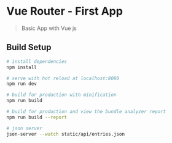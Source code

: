 # Vue Router - First App

> Basic App with Vue js

## Build Setup

```bash
# install dependencies
npm install

# serve with hot reload at localhost:8080
npm run dev

# build for production with minification
npm run build

# build for production and view the bundle analyzer report
npm run build --report

# json server
json-server --watch static/api/entries.json

```
